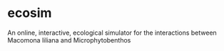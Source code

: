 # ecosim
An online, interactive, ecological simulator for the interactions between Macomona liliana and Microphytobenthos
